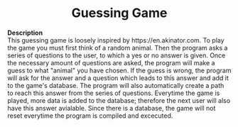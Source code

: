 <h1 align="center">Guessing Game</h1>
<p align="left"><strong>Description</strong>
<br>This guessing game is loosely inspired by https://en.akinator.com. To play the game you must first think of a random animal. Then the program asks a series of questions to the user, to which a yes or no answer is given. Once the necessary amount of questions are asked, the program will make a guess to what "animal" you have chosen. If the guess is wrong, the program will ask for the answer and a question which leads to this answer and add it to the game's database. The program will also automatically create a path to reach this answer from the series of questions. Everytime the game is played, more data is added to the database; therefore the next user will also have this answer avialable. Since there is a database, the game will not reset everytime the program is compiled and excecuted. </p>
